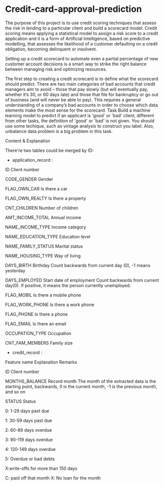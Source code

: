 # Credit-card-approval-prediction
The purpose of this project is to use credit scoring techniques that assess the risk in lending to a particular client and build a scorecard model. Credit scoring means applying a statistical model to assign a risk score to a credit application and it is a form of Artificial Intelligence, based on predictive modelling, that assesses the likelihood of a customer defaulting on a credit obligation, becoming delinquent or insolvent.

Setting up a credit scorecard to automate even a partial percentage of new customer account decisions is a smart way to strike the right balance between managing risk and optimizing resources.

The first step to creating a credit scorecard is to define what the scorecard should predict. There are two main categories of bad accounts that credit managers aim to avoid – those that pay slowly (but will eventually pay, whether it’s 30, or 60 days late) and those that file for bankruptcy or go out of business (and will never be able to pay). This requires a general understanding of a company’s bad accounts in order to choose which data elements make the most sense for the scorecard.
Task
Build a machine learning model to predict if an applicant is 'good' or 'bad' client, different from other tasks, the definition of 'good' or 'bad' is not given. You should use some techique, such as vintage analysis to construct you label. Also, unbalance data problem is a big problem in this task.

Content & Explanation 

There're two tables could be merged by ID:

- application_record :	


ID	Client number	


CODE_GENDER	Gender	


FLAG_OWN_CAR	Is there a car	


FLAG_OWN_REALTY	Is there a property	


CNT_CHILDREN	Number of children	


AMT_INCOME_TOTAL	Annual income	


NAME_INCOME_TYPE	Income category	


NAME_EDUCATION_TYPE	Education level	


NAME_FAMILY_STATUS	Marital status	


NAME_HOUSING_TYPE	Way of living	


DAYS_BIRTH	Birthday	Count backwards from current day (0), -1 means yesterday


DAYS_EMPLOYED	Start date of employment	Count backwards from current day(0). If positive, it means the person currently unemployed.


FLAG_MOBIL	Is there a mobile phone	


FLAG_WORK_PHONE	Is there a work phone	


FLAG_PHONE	Is there a phone	


FLAG_EMAIL	Is there an email	


OCCUPATION_TYPE	Occupation	


CNT_FAM_MEMBERS	Family size	


- credit_record :


Feature name	Explanation	Remarks


ID	Client number	


MONTHS_BALANCE	Record month	The month of the extracted data is the starting point, backwards, 0 is the current month, -1 is the previous month, and so on


STATUS	Status

0: 1-29 days past due 

1: 30-59 days past due 

2: 60-89 days overdue 

3: 90-119 days overdue 

4: 120-149 days overdue 

5: Overdue or bad debts

X:write-offs for more than 150 days 

C: paid off that month X: No loan for the month
